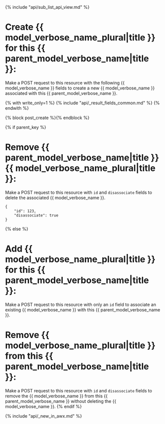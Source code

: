 {% include "api/sub_list_api_view.md" %}

# Create {{ model_verbose_name_plural|title }} for this {{ parent_model_verbose_name|title }}:

Make a POST request to this resource with the following {{ model_verbose_name }}
fields to create a new {{ model_verbose_name }} associated with this
{{ parent_model_verbose_name }}.

{% with write_only=1 %}
{% include "api/_result_fields_common.md" %}
{% endwith %}

{% block post_create %}{% endblock %}

{% if parent_key %}
# Remove {{ parent_model_verbose_name|title }} {{ model_verbose_name_plural|title }}:

Make a POST request to this resource with `id` and `disassociate` fields to
delete the associated {{ model_verbose_name }}.

    {
        "id": 123,
        "disassociate": true
    }

{% else %}
# Add {{ model_verbose_name_plural|title }} for this {{ parent_model_verbose_name|title }}:

Make a POST request to this resource with only an `id` field to associate an
existing {{ model_verbose_name }} with this {{ parent_model_verbose_name }}.

# Remove {{ model_verbose_name_plural|title }} from this {{ parent_model_verbose_name|title }}:

Make a POST request to this resource with `id` and `disassociate` fields to
remove the {{ model_verbose_name }} from this {{ parent_model_verbose_name }}
without deleting the {{ model_verbose_name }}.
{% endif %}

{% include "api/_new_in_awx.md" %}
